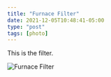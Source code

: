 ```yaml
---
title: "Furnace Filter"
date: 2021-12-05T10:48:41-05:00
type: "post"
tags: [photo]
---
```

This is the filter.

![Furnace Filter](/images/blog/furnace-filter.jpg)